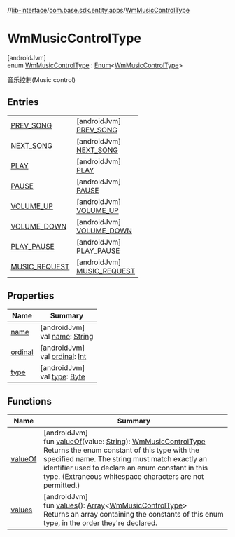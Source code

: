 //[lib-interface](../../../index.md)/[com.base.sdk.entity.apps](../index.md)/[WmMusicControlType](index.md)

# WmMusicControlType

[androidJvm]\
enum [WmMusicControlType](index.md) : [Enum](https://kotlinlang.org/api/latest/jvm/stdlib/kotlin/-enum/index.html)&lt;[WmMusicControlType](index.md)&gt; 

音乐控制(Music control)

## Entries

| | |
|---|---|
| [PREV_SONG](-p-r-e-v_-s-o-n-g/index.md) | [androidJvm]<br>[PREV_SONG](-p-r-e-v_-s-o-n-g/index.md) |
| [NEXT_SONG](-n-e-x-t_-s-o-n-g/index.md) | [androidJvm]<br>[NEXT_SONG](-n-e-x-t_-s-o-n-g/index.md) |
| [PLAY](-p-l-a-y/index.md) | [androidJvm]<br>[PLAY](-p-l-a-y/index.md) |
| [PAUSE](-p-a-u-s-e/index.md) | [androidJvm]<br>[PAUSE](-p-a-u-s-e/index.md) |
| [VOLUME_UP](-v-o-l-u-m-e_-u-p/index.md) | [androidJvm]<br>[VOLUME_UP](-v-o-l-u-m-e_-u-p/index.md) |
| [VOLUME_DOWN](-v-o-l-u-m-e_-d-o-w-n/index.md) | [androidJvm]<br>[VOLUME_DOWN](-v-o-l-u-m-e_-d-o-w-n/index.md) |
| [PLAY_PAUSE](-p-l-a-y_-p-a-u-s-e/index.md) | [androidJvm]<br>[PLAY_PAUSE](-p-l-a-y_-p-a-u-s-e/index.md) |
| [MUSIC_REQUEST](-m-u-s-i-c_-r-e-q-u-e-s-t/index.md) | [androidJvm]<br>[MUSIC_REQUEST](-m-u-s-i-c_-r-e-q-u-e-s-t/index.md) |

## Properties

| Name | Summary |
|---|---|
| [name](../../com.base.sdk.port.app/-w-m-camera-flash-mode/-w-m-camera-flash-mode-auto/index.md#-372974862%2FProperties%2F-721212597) | [androidJvm]<br>val [name](../../com.base.sdk.port.app/-w-m-camera-flash-mode/-w-m-camera-flash-mode-auto/index.md#-372974862%2FProperties%2F-721212597): [String](https://kotlinlang.org/api/latest/jvm/stdlib/kotlin/-string/index.html) |
| [ordinal](../../com.base.sdk.port.app/-w-m-camera-flash-mode/-w-m-camera-flash-mode-auto/index.md#-739389684%2FProperties%2F-721212597) | [androidJvm]<br>val [ordinal](../../com.base.sdk.port.app/-w-m-camera-flash-mode/-w-m-camera-flash-mode-auto/index.md#-739389684%2FProperties%2F-721212597): [Int](https://kotlinlang.org/api/latest/jvm/stdlib/kotlin/-int/index.html) |
| [type](type.md) | [androidJvm]<br>val [type](type.md): [Byte](https://kotlinlang.org/api/latest/jvm/stdlib/kotlin/-byte/index.html) |

## Functions

| Name | Summary |
|---|---|
| [valueOf](value-of.md) | [androidJvm]<br>fun [valueOf](value-of.md)(value: [String](https://kotlinlang.org/api/latest/jvm/stdlib/kotlin/-string/index.html)): [WmMusicControlType](index.md)<br>Returns the enum constant of this type with the specified name. The string must match exactly an identifier used to declare an enum constant in this type. (Extraneous whitespace characters are not permitted.) |
| [values](values.md) | [androidJvm]<br>fun [values](values.md)(): [Array](https://kotlinlang.org/api/latest/jvm/stdlib/kotlin/-array/index.html)&lt;[WmMusicControlType](index.md)&gt;<br>Returns an array containing the constants of this enum type, in the order they're declared. |
